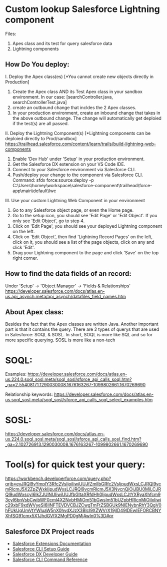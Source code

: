 # Custom lookup Salesforce Lightning component
Files:
1. Apes class and its test for query salesforce data
2. Lightning components

## How Do You deploy: 
I. Deploy the Apex class(es) [*You cannot create new objects directly in Production]
  1. Create the Apex class AND its Test Apex class in your sandbox environment. In our case: [searchController.java, searchControllerTest.java]
  2. create an outbound change that incldes the 2 Apex classes.
  3. In your production environment, create an inbound change that takes in the above outbound change. The change will automatically get deploied if the test(s) are all passed.

II. Deploy the Lightning Component(s)  [*Lightning components can be deploied directly to Prod/sandbox]
https://trailhead.salesforce.com/content/learn/trails/build-lightning-web-components

  1. Enable 'Dev Hub' under 'Setup' in your production environment.
  2. Get the Salesforce DX extension on your VS Code IDE.
  3. Connect to your Salesforce environment via Salesforce CLI.
  4. Push/deploy your change to the component via Salesforce CLI. Command: sfdx force:source:deploy -p C:\Users\homey\workspace\salesforce-component\trailhead\force-app\main\default\lwc

III. Use your custom Lightning Web Component in your environment
  1. Go to any Salesforce object page, or even the Home page.
  2. Go to the setup icon, you should see 'Edit Page' or 'Edit Object'. If you only see 'Edit Object', go to step 4.
  3. Click on 'Edit Page', you should see your deployed Lightning component on the left.
  4. Click on 'Edit Object', then find 'Lightning Record Pages' on the left, click on it, you should see a list of the page objects, click on any and click 'Edit'.
  5. Drag your Lightning component to the page and click 'Save' on the top right corner.
 
## How to find the data fields of an record:
  Under 'Setup' -> 'Object Manager' -> 'Fields & Relationships'
  https://developer.salesforce.com/docs/atlas.en-us.api_asynch.meta/api_asynch/datafiles_field_names.htm
 
## About Apex class:
  Besides the fact that the Apex classes are written Java. Another important part is that it contains the query. There are 2 types of querys that are used in Salesforce: SOQL & SOSL. In short, SOQL is more like SQL and so for more specific querying. SOSL is more like a non-tech 
  # SOQL:
  Examples:
https://developer.salesforce.com/docs/atlas.en-us.224.0.soql_sosl.meta/soql_sosl/sforce_api_calls_soql.htm?_ga=2.55408171.1290030008.1676163267-1099802661.1670269690

  Relationship keywords:
  https://developer.salesforce.com/docs/atlas.en-us.soql_sosl.meta/soql_sosl/sforce_api_calls_soql_select_examples.htm
  # SOSL:
  https://developer.salesforce.com/docs/atlas.en-us.224.0.soql_sosl.meta/soql_sosl/sforce_api_calls_sosl_find.htm?_ga=2.102726913.1290030008.1676163267-1099802661.1670269690
  
  # Tool(s) for quick test your query:
  https://workbench.developerforce.com/query.php?qrjb=eyJRQl9vYmplY3Rfc2VsIjoiIiwiUUJfZmllbGRfc2VsIjpudWxsLCJRQl9vcmRlcmJ5X2ZpZWxkIjpudWxsLCJRQl9vcmRlcmJ5X3NvcnQiOiJBU0MiLCJRQl9udWxscyI6IkZJUlNUIiwiUUJfbGltaXRfdHh0IjpudWxsLCJtYXRyaXhfcm93cyI6bnVsbCwibWF0cml4X2NvbHMiOm51bGwsIm51bUZpbHRlcnMiOiIxIiwic29xbF9xdWVyeSI6IlNFTEVDVCBJZCwgTmFtZSBGUk9NIENvbnRhY3QgV0hFUkUgUmVtYWluaW5nX0hvdXJzX3Blcl9XZWVrX19jID49IDEwIEFORCBNYXhfSG91cmx5X1JhdGVfX2MgPD0gMjAwIn0%3D#qr
 
## Salesforce DX Project reads

- [Salesforce Extensions Documentation](https://developer.salesforce.com/tools/vscode/)
- [Salesforce CLI Setup Guide](https://developer.salesforce.com/docs/atlas.en-us.sfdx_setup.meta/sfdx_setup/sfdx_setup_intro.htm)
- [Salesforce DX Developer Guide](https://developer.salesforce.com/docs/atlas.en-us.sfdx_dev.meta/sfdx_dev/sfdx_dev_intro.htm)
- [Salesforce CLI Command Reference](https://developer.salesforce.com/docs/atlas.en-us.sfdx_cli_reference.meta/sfdx_cli_reference/cli_reference.htm)
